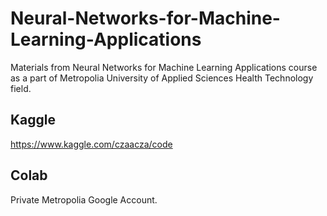 # Neural-Networks-for-Machine-Learning-Applications
Materials from Neural Networks for Machine Learning Applications course as a part of Metropolia University of Applied Sciences Health Technology field.

## Kaggle
https://www.kaggle.com/czaacza/code

## Colab
Private Metropolia Google Account.

